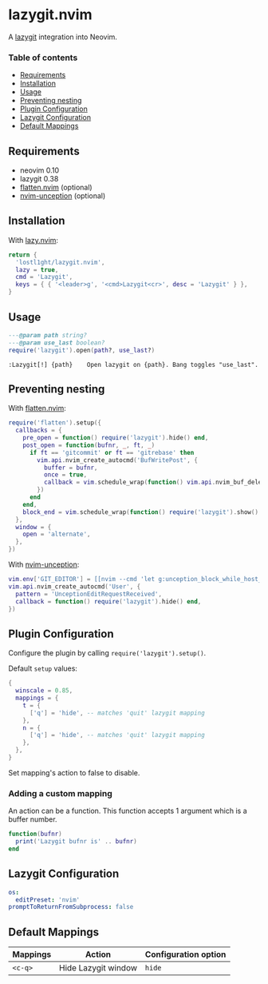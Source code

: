 # lazygit.nvim

A [lazygit](https://github.com/jesseduffield/lazygit) integration into Neovim.

### Table of contents

- [Requirements](#requirements)
- [Installation](#installation)
- [Usage](#usage)
- [Preventing nesting](#preventing-nesting)
- [Plugin Configuration](#plugin-configuration)
- [Lazygit Configuration](#lazygit-configuration)
- [Default Mappings](#default-mappings)

## Requirements

- neovim 0.10
- lazygit 0.38
- [flatten.nvim](https://github.com/willothy/flatten.nvim) (optional)
- [nvim-unception](https://github.com/samjwill/nvim-unception) (optional)

## Installation

With [lazy.nvim](https://github.com/folke/lazy.nvim):

```lua
return {
  'lostl1ght/lazygit.nvim',
  lazy = true,
  cmd = 'Lazygit',
  keys = { { '<leader>g', '<cmd>Lazygit<cr>', desc = 'Lazygit' } },
}
```

## Usage

```lua
---@param path string?
---@param use_last boolean?
require('lazygit').open(path?, use_last?)
```

```vimdoc
:Lazygit[!] {path}    Open lazygit on {path}. Bang toggles "use_last".
```

## Preventing nesting

With [flatten.nvim](https://github.com/willothy/flatten.nvim):

```lua
require('flatten').setup({
  callbacks = {
    pre_open = function() require('lazygit').hide() end,
    post_open = function(bufnr, _, ft, _)
      if ft == 'gitcommit' or ft == 'gitrebase' then
        vim.api.nvim_create_autocmd('BufWritePost', {
          buffer = bufnr,
          once = true,
          callback = vim.schedule_wrap(function() vim.api.nvim_buf_delete(bufnr, {}) end),
        })
      end
    end,
    block_end = vim.schedule_wrap(function() require('lazygit').show() end),
  },
  window = {
    open = 'alternate',
  },
})
```

With [nvim-unception](https://github.com/samjwill/nvim-unception):

```lua
vim.env['GIT_EDITOR'] = [[nvim --cmd 'let g:unception_block_while_host_edits=1']]
vim.api.nvim_create_autocmd('User', {
  pattern = 'UnceptionEditRequestReceived',
  callback = function() require('lazygit').hide() end,
})
```

## Plugin Configuration

Configure the plugin by calling `require('lazygit').setup()`.

Default `setup` values:

```lua
{
  winscale = 0.85,
  mappings = {
    t = {
      ['q'] = 'hide', -- matches 'quit' lazygit mapping
    },
    n = {
      ['q'] = 'hide', -- matches 'quit' lazygit mapping
    },
  },
}
```

Set mapping's action to false to disable.

### Adding a custom mapping

An action can be a function. This function accepts 1 argument which is a buffer number.

```lua
function(bufnr)
  print('Lazygit bufnr is' .. bufnr)
end
```

## Lazygit Configuration

```yaml
os:
  editPreset: 'nvim'
promptToReturnFromSubprocess: false
```

## Default Mappings

| Mappings | Action              | Configuration option |
|----------|---------------------|----------------------|
| `<c-q>`  | Hide Lazygit window | `hide`               |
